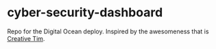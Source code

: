 # cyber-security-dashboard

Repo for the Digital Ocean deploy. Inspired by the awesomeness that is [Creative Tim](https://www.creative-tim.com/).
